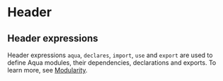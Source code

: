 # Header

## Header expressions

Header expressions `aqua`, `declares`, `import`, `use` and `export` are used to define Aqua modules, their dependencies, declarations and exports. To learn more, see [Modularity](../modularity.md).
